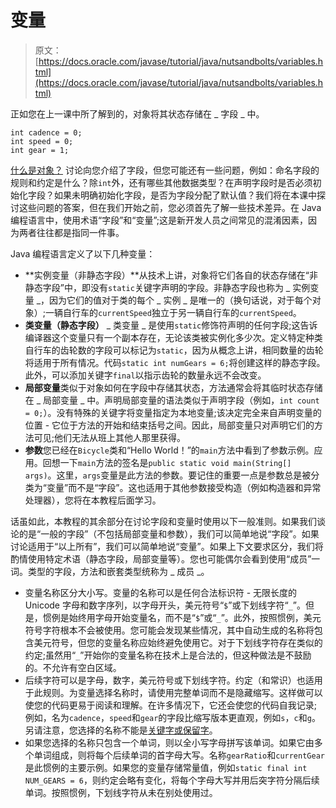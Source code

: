 # 变量

> 原文： [https://docs.oracle.com/javase/tutorial/java/nutsandbolts/variables.html](https://docs.oracle.com/javase/tutorial/java/nutsandbolts/variables.html)

正如您在上一课中所了解到的，对象将其状态存储在 _ 字段 _ 中。

```
int cadence = 0;
int speed = 0;
int gear = 1;

```

[什么是对象？](../concepts/object.html) 讨论向您介绍了字段，但您可能还有一些问题，例如：命名字段的规则和约定是什么？除`int`外，还有哪些其他数据类型？在声明字段时是否必须初始化字段？如果未明确初始化字段，是否为字段分配了默认值？我们将在本课中探讨这些问题的答案，但在我们开始之前，您必须首先了解一些技术差异。在 Java 编程语言中，使用术语“字段”和“变量”;这是新开发人员之间常见的混淆因素，因为两者往往都是指同一件事。

Java 编程语言定义了以下几种变量：

*   **实例变量（非静态字段）**从技术上讲，对象将它们各自的状态存储在“非静态字段”中，即没有`static`关键字声明的字段。非静态字段也称为 _ 实例变量 _，因为它们的值对于类的每个 _ 实例 _ 是唯一的（换句话说，对于每个对象）;一辆自行车的`currentSpeed`独立于另一辆自行车的`currentSpeed`。
*   **类变量（静态字段）** _ 类变量 _ 是使用`static`修饰符声明的任何字段;这告诉编译器这个变量只有一个副本存在，无论该类被实例化多少次。定义特定种类自行车的齿轮数的字段可以标记为`static`，因为从概念上讲，相同数量的齿轮将适用于所有情况。代码`static int numGears = 6;`将创建这样的静态字段。此外，可以添加关键字`final`以指示齿轮的数量永远不会改变。
*   **局部变量**类似于对象如何在字段中存储其状态，方法通常会将其临时状态存储在 _ 局部变量 _ 中。声明局部变量的语法类似于声明字段（例如，`int count = 0;`）。没有特殊的关键字将变量指定为本地变量;该决定完全来自声明变量的位置 - 它位于方法的开始和结束括号之间。因此，局部变量只对声明它们的方法可见;他们无法从班上其他人那里获得。
*   **参数**您已经在`Bicycle`类和“Hello World！”的`main`方法中看到了参数示例。应用。回想一下`main`方法的签名是`public static void main(String[] args)`。这里，`args`变量是此方法的参数。要记住的重要一点是参数总是被分类为“变量”而不是“字段”。这也适用于其他参数接受构造（例如构造器和异常处理器），您将在本教程后面学习。

话虽如此，本教程的其余部分在讨论字段和变量时使用以下一般准则。如果我们谈论的是“一般的字段”（不包括局部变量和参数），我们可以简单地说“字段”。如果讨论适用于“以上所有”，我们可以简单地说“变量”。如果上下文要求区分，我们将酌情使用特定术语（静态字段，局部变量等）。您也可能偶尔会看到使用“成员”一词。类型的字段，方法和嵌套类型统称为 _ 成员 _。

*   变量名称区分大小写。变量的名称可以是任何合法标识符 - 无限长度的 Unicode 字母和数字序列，以字母开头，美元符号“`$`”或下划线字符“`_`”。但是，惯例是始终用字母开始变量名，而不是“`$`”或“`_`”。此外，按照惯例，美元符号字符根本不会被使用。您可能会发现某些情况，其中自动生成的名称将包含美元符号，但您的变量名称应始终避免使用它。对于下划线字符存在类似的约定;虽然用“`_`”开始你的变量名称在技术上是合法的，但这种做法是不鼓励的。不允许有空白区域。
*   后续字符可以是字母，数字，美元符号或下划线字符。约定（和常识）也适用于此规则。为变量选择名称时，请使用完整单词而不是隐藏缩写。这样做可以使您的代码更易于阅读和理解。在许多情况下，它还会使您的代码自我记录;例如，名为`cadence`，`speed`和`gear`的字段比缩写版本更直观，例如`s`，`c`和`g`。另请注意，您选择的名称不能是[关键字或保留字](_keywords.html)。
*   如果您选择的名称只包含一个单词，则以全小写字母拼写该单词。如果它由多个单词组成，则将每个后续单词的首字母大写。名称`gearRatio`和`currentGear`是此惯例的主要示例。如果您的变量存储常量值，例如`static final int NUM_GEARS = 6`，则约定会略有变化，将每个字母大写并用后突字符分隔后续单词。按照惯例，下划线字符从未在别处使用过。